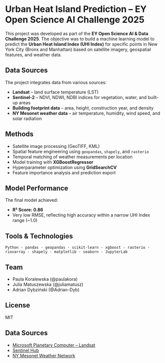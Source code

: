# Urban Heat Island Prediction – EY Open Science AI Challenge 2025

This project was developed as part of the **EY Open Science AI & Data Challenge 2025**. The objective was to build a machine learning model to predict the **Urban Heat Island Index (UHI Index)** for specific points in New York City (Bronx and Manhattan) based on satellite imagery, geospatial features, and weather data.

## Data Sources
The project integrates data from various sources:
- **Landsat** – land surface temperature (LST)
- **Sentinel-2** – NDVI, NDWI, NDBI indices for vegetation, water, and built-up areas
- **Building footprint data** – area, height, construction year, and density
- **NY Mesonet weather data** – air temperature, humidity, wind speed, and solar radiation

## Methods
- Satellite image processing (GeoTIFF, KML)
- Spatial feature engineering using `geopandas`, `shapely`, and `rasterio`
- Temporal matching of weather measurements per location
- Model training with **XGBoostRegressor**
- Hyperparameter optimization using **GridSearchCV**
- Feature importance analysis and prediction export

## Model Performance
The final model achieved:
- **R² Score: 0.86**
- Very low RMSE, reflecting high accuracy within a narrow UHI Index range (~1.0)

## Tools & Technologies
`Python · pandas · geopandas · scikit-learn · xgboost · rasterio · rioxarray · shapely · matplotlib · seaborn · JupyterLab`

## Team
- Paula Koralewska (@paulakora)  
- Julia Matuszewska (@juliamatusz)
- Adrian Dybziński (@Adrian-Dyb)

## License
MIT 

## Data Sources
- [Microsoft Planetary Computer – Landsat](https://planetarycomputer.microsoft.com)
- [Sentinel Hub](https://sentinel.esa.int)
- [NY Mesonet Weather Network](https://www.nysmesonet.org/)
